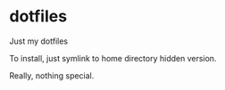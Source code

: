 dotfiles
========

Just my dotfiles

To install, just symlink to home directory hidden version.

Really, nothing special.
